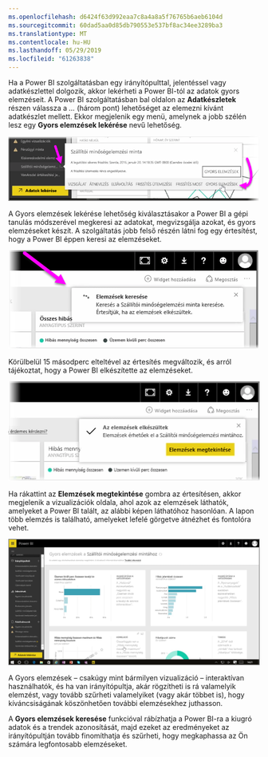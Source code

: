 ```yaml
---
ms.openlocfilehash: d6424f63d992eaa7c8a4a8a5f76765b6aeb6104d
ms.sourcegitcommit: 60dad5aa0d85db790553e537bf8ac34ee3289ba3
ms.translationtype: MT
ms.contentlocale: hu-HU
ms.lasthandoff: 05/29/2019
ms.locfileid: "61263838"
---
```

Ha a Power BI szolgáltatásban egy irányítópulttal, jelentéssel vagy adatkészlettel dolgozik, akkor lekérheti a Power BI-tól az adatok gyors elemzéseit. A Power BI szolgáltatásban bal oldalon az **Adatkészletek** részen válassza a *...* (három pont) lehetőséget az elemezni kívánt adatkészlet mellett. Ekkor megjelenik egy menü, amelynek a jobb szélén lesz egy **Gyors elemzések lekérése** nevű lehetőség.

![](media/4-1a-quick-insights/4-1a_1.png)

A Gyors elemzések lekérése lehetőség kiválasztásakor a Power BI a gépi tanulás módszerével megkeresi az adatokat, megvizsgálja azokat, és gyors elemzéseket készít. A szolgáltatás jobb felső részén látni fog egy értesítést, hogy a Power BI éppen keresi az elemzéseket.

![](media/4-1a-quick-insights/4-1a_2.png)

Körülbelül 15 másodperc elteltével az értesítés megváltozik, és arról tájékoztat, hogy a Power BI elkészítette az elemzéseket.

![](media/4-1a-quick-insights/4-1a_3.png)

Ha rákattint az **Elemzések megtekintése** gombra az értesítésen, akkor megjelenik a vizualizációk oldala, ahol azok az elemzések láthatók, amelyeket a Power BI talált, az alábbi képen láthatóhoz hasonlóan. A lapon több elemzés is található, amelyeket lefelé görgetve átnézhet és fontolóra vehet.

![](media/4-1a-quick-insights/4-1a_4.png)

A Gyors elemzések – csakúgy mint bármilyen vizualizáció – interaktívan használhatók, és ha van irányítópultja, akár rögzítheti is rá valamelyik elemzést, vagy tovább szűrheti valamelyiket (vagy akár többet is), hogy kíváncsiságának köszönhetően további elemzésekhez juthasson.

A **Gyors elemzések keresése** funkcióval rábízhatja a Power BI-ra a kiugró adatok és a trendek azonosítását, majd ezeket az eredményeket az irányítópultján tovább finomíthatja és szűrheti, hogy megkaphassa az Ön számára legfontosabb elemzéseket.

